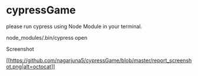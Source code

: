 # cypressGame

please run cypress using Node Module in your terminal.

node_modules/.bin/cypress open

Screenshot

[[https://github.com/nagarjuna5/cypressGame/blob/master/report_screenshot.png|alt=octocat]]
